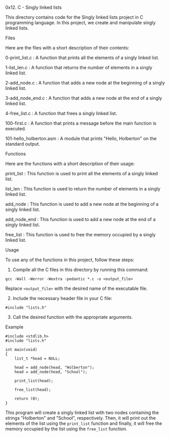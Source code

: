 0x12. C - Singly linked lists

This directory contains code for the Singly linked lists project in C programming language. In this project, we create and manipulate singly linked lists.

Files

Here are the files with a short description of their contents:

0-print_list.c : A function that prints all the elements of a singly linked list.

1-list_len.c : A function that returns the number of elements in a singly linked list.

2-add_node.c : A function that adds a new node at the beginning of a singly linked list.

3-add_node_end.c : A function that adds a new node at the end of a singly linked list.

4-free_list.c : A function that frees a singly linked list.

100-first.c : A function that prints a message before the main function is executed.

101-hello_holberton.asm : A module that prints "Hello, Holberton" on the standard output.

Functions

Here are the functions with a short description of their usage:

print_list : This function is used to print all the elements of a singly linked list.

list_len : This function is used to return the number of elements in a singly linked list.

add_node : This function is used to add a new node at the beginning of a singly linked list.

add_node_end : This function is used to add a new node at the end of a singly linked list.

free_list : This function is used to free the memory occupied by a singly linked list.

Usage

To use any of the functions in this project, follow these steps:

1. Compile all the C files in this directory by running this command:
```
gcc -Wall -Werror -Wextra -pedantic *.c -o <output_file>
```
Replace `<output_file>` with the desired name of the executable file.

2. Include the necessary header file in your C file:
```
#include "lists.h"
```

3. Call the desired function with the appropriate arguments.

Example
```
#include <stdlib.h>
#include "lists.h"

int main(void)
{
    list_t *head = NULL;

    head = add_node(head, "Holberton");
    head = add_node(head, "School");

    print_list(head);

    free_list(head);

    return (0);
}
```

This program will create a singly linked list with two nodes containing the strings "Holberton" and "School", respectively. Then, it will print out the elements of the list using the `print_list` function and finally, it will free the memory occupied by the list using the `free_list` function.

